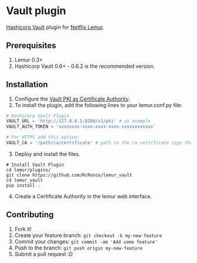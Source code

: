 # Vault plugin
[Hashicorp Vault](https://github.com/hashicorp/vault) plugin for [Netflix Lemur](https://github.com/Netflix/lemur).

## Prerequisites
1. Lemur 0.3+
2. Hashicorp Vault 0.6+ - 0.6.2 is the recommended version.

## Installation
1. Configure the [Vault PKI as Certificate Authority](Vault_CA.md).
2. To install the plugin, add the following lines to your lemur.conf.py file:    

  ```python
  # Hashicorp Vault Plugin
  VAULT_URL = 'http://127.0.0.1:8200/v1/pki' # as example
  VAULT_AUTH_TOKEN = 'xxxxxxxx-xxxx-xxxx-xxxx-xxxxxxxxxxxx'
  
  # For HTTPS add this option:
  VAULT_CA = '/path/ca/certificate' # path to the ca certificate sign the Vault https cert.
  ```

3. Deploy and install the files.

  ```
  # Install Vault Plugin
  cd lemur/plugins/
  git clone https://github.com/RcRonco/lemur_vault
  cd lemur_vault
  pip install .
  ```

4. Create a Certificate Authority in the lemur web interface.

## Contributing
1. Fork it!
2. Create your feature branch: `git checkout -b my-new-feature`
3. Commit your changes: `git commit -am 'Add some feature'`
4. Push to the branch: `git push origin my-new-feature`
5. Submit a pull request :D
